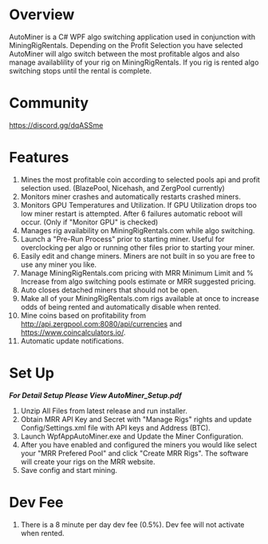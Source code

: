 # Overview
AutoMiner is a C# WPF algo switching application used in conjunction with MiningRigRentals. Depending on the Profit Selection you have selected AutoMiner will algo switch between the most profitable algos and also manage availablility of your rig on MiningRigRentals. If you rig is rented algo switching stops until the rental is complete.

# Community
https://discord.gg/dqASSme

# Features
1. Mines the most profitable coin according to selected pools api and profit selection used. (BlazePool, Nicehash, and ZergPool currently)
2. Monitors miner crashes and automatically restarts crashed miners.
3. Monitors GPU Temperatures and Utilization. If GPU Utilization drops too low miner restart is attempted. After 6 failures automatic reboot will occur. (Only if "Monitor GPU" is checked)
4. Manages rig availability on MiningRigRentals.com while algo switching.
5. Launch a "Pre-Run Process" prior to starting miner. Useful for overclocking per algo or running other files prior to starting your miner.
6. Easily edit and change miners. Miners are not built in so you are free to use any miner you like.
7. Manage MiningRigRentals.com pricing with MRR Minimum Limit and % Increase from algo switching pools estimate or MRR suggested pricing.
8. Auto closes detached miners that should not be open.
9. Make all of your MiningRigRentals.com rigs available at once to increase odds of being rented and automatically disable when rented.
10. Mine coins based on profitability from http://api.zergpool.com:8080/api/currencies and https://www.coincalculators.io/.
11. Automatic update notifications.

# Set Up

***For Detail Setup Please View AutoMiner_Setup.pdf***

1. Unzip All Files from latest release and run installer.
2. Obtain MRR API Key and Secret with "Manage Rigs" rights and update Config/Settings.xml file with API keys and Address (BTC).
3. Launch WpfAppAutoMiner.exe and Update the Miner Configuration.
4. After you have enabled and configured the miners you would like select your "MRR Prefered Pool" and click "Create MRR Rigs". The software will create your rigs on the MRR website.
5. Save config and start mining.

# Dev Fee
1. There is a 8 minute per day dev fee (0.5%). Dev fee will not activate when rented.
